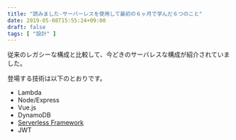 ```yaml
---
title: "読みました-サーバーレスを使用して最初の６ヶ月で学んだ６つのこと"
date: 2019-05-08T15:55:24+09:00
draft: false
tags: [ "設計" ]
---
```


従来のレガシーな構成と比較して、今どきのサーバレスな構成が紹介されていました。

登場する技術は以下のとおりです。

- Lambda
- Node/Express
- Vue.js
- DynamoDB
- [Serverless Framework](https://serverless.com/)
- JWT

